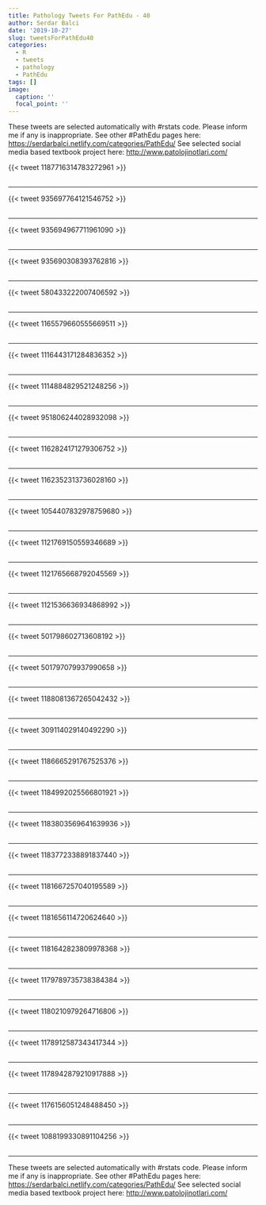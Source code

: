 ```yaml
---
title: Pathology Tweets For PathEdu - 40
author: Serdar Balci
date: '2019-10-27'
slug: tweetsForPathEdu40
categories:
  - R
  - tweets
  - pathology
  - PathEdu
tags: []
image:
  caption: ''
  focal_point: ''
---
```



These tweets are selected automatically with #rstats code. Please inform me if any is inappropriate.
See other #PathEdu pages here: https://serdarbalci.netlify.com/categories/PathEdu/ 
See selected social media based textbook project here: http://www.patolojinotlari.com/

{{< tweet 1187716314783272961 >}}
<br>
<br>
<hr>
{{< tweet 935697764121546752 >}}
<br>
<br>
<hr>
{{< tweet 935694967711961090 >}}
<br>
<br>
<hr>
{{< tweet 935690308393762816 >}}
<br>
<br>
<hr>
{{< tweet 580433222007406592 >}}
<br>
<br>
<hr>
{{< tweet 1165579660555669511 >}}
<br>
<br>
<hr>
{{< tweet 1116443171284836352 >}}
<br>
<br>
<hr>
{{< tweet 1114884829521248256 >}}
<br>
<br>
<hr>
{{< tweet 951806244028932098 >}}
<br>
<br>
<hr>
{{< tweet 1162824171279306752 >}}
<br>
<br>
<hr>
{{< tweet 1162352313736028160 >}}
<br>
<br>
<hr>
{{< tweet 1054407832978759680 >}}
<br>
<br>
<hr>
{{< tweet 1121769150559346689 >}}
<br>
<br>
<hr>
{{< tweet 1121765668792045569 >}}
<br>
<br>
<hr>
{{< tweet 1121536636934868992 >}}
<br>
<br>
<hr>
{{< tweet 501798602713608192 >}}
<br>
<br>
<hr>
{{< tweet 501797079937990658 >}}
<br>
<br>
<hr>
{{< tweet 1188081367265042432 >}}
<br>
<br>
<hr>
{{< tweet 309114029140492290 >}}
<br>
<br>
<hr>
{{< tweet 1186665291767525376 >}}
<br>
<br>
<hr>
{{< tweet 1184992025566801921 >}}
<br>
<br>
<hr>
{{< tweet 1183803569641639936 >}}
<br>
<br>
<hr>
{{< tweet 1183772338891837440 >}}
<br>
<br>
<hr>
{{< tweet 1181667257040195589 >}}
<br>
<br>
<hr>
{{< tweet 1181656114720624640 >}}
<br>
<br>
<hr>
{{< tweet 1181642823809978368 >}}
<br>
<br>
<hr>
{{< tweet 1179789735738384384 >}}
<br>
<br>
<hr>
{{< tweet 1180210979264716806 >}}
<br>
<br>
<hr>
{{< tweet 1178912587343417344 >}}
<br>
<br>
<hr>
{{< tweet 1178942879210917888 >}}
<br>
<br>
<hr>
{{< tweet 1176156051248488450 >}}
<br>
<br>
<hr>
{{< tweet 1088199330891104256 >}}
<br>
<br>
<hr>


These tweets are selected automatically with #rstats code. Please inform me if any is inappropriate.
See other #PathEdu pages here: https://serdarbalci.netlify.com/categories/PathEdu/ 
See selected social media based textbook project here: http://www.patolojinotlari.com/
